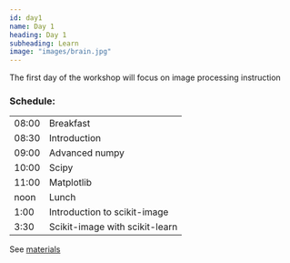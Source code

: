 ```yaml
---
id: day1
name: Day 1
heading: Day 1
subheading: Learn
image: "images/brain.jpg"
---
```


The first day of the workshop will focus on image processing instruction

<h3>Schedule:</h3>

<div class="row">
  <div class="col-md-6">
    <table class="table table-striped">
      <tr> <td>08:00</td> <td>Breakfast</td></tr>
      <tr> <td>08:30</td> <td>Introduction</td></tr>
      <tr> <td>09:00</td> <td>Advanced numpy</td></tr>
      <tr> <td>10:00</td> <td>Scipy</td></tr>
      <tr> <td>11:00</td> <td>Matplotlib</td></tr>
      <tr> <td>noon</td> <td>Lunch</td></tr>
      <tr> <td>1:00</td> <td>Introduction to scikit-image</td></tr>
      <tr> <td>3:30</td> <td>Scikit-image with scikit-learn</td></tr>
    </table>

<p>See <a href="https://github.com/scikit-image/skimage-tutorials/blob/master/2015-scipy/index.ipynb">materials</a></p>

</div>
